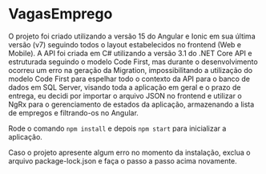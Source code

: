 # VagasEmprego

O projeto foi criado utilizando a versão 15 do Angular e Ionic em sua última versão (v7) seguindo todos o layout estabelecidos no frontend (Web e Mobile). A API foi criada em C# utilizando a versão 3.1 do .NET Core API e estruturada seguindo o modelo Code First, mas durante o desenvolvimento ocorreu um erro na geração da Migration, impossibilitando a utilização do modelo Code First para espelhar todo o contexto da API para o banco de dados em SQL Server, visando toda a aplicação em geral e o prazo de entrega, eu decidi por importar o arquivo JSON no frontend e utilizar o NgRx para o gerenciamento de estados da aplicação, armazenando a lista de empregos e filtrando-os no Angular.

Rode o comando `npm install` e depois `npm start` para inicializar a aplicação.

Caso o projeto apresente algum erro no momento da instalação, exclua o arquivo package-lock.json e faça o passo a passo acima novamente.
